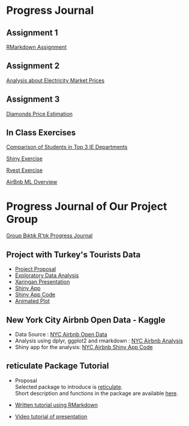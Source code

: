 # Progress Journal

## Assignment 1

[RMarkdown Assignment](rmarkdownhw.html)

## Assignment 2

[Analysis about Electricity Market Prices](assignment2.html)

## Assignment 3

[Diamonds Price Estimation](Assignment3_Report.html)

## In Class Exercises

[Comparison of Students in Top 3 IE Departments](Top3.html)

[Shiny Exercise](Shiny.html)

[Rvest Exercise](rvest.R)

[AirBnb ML Overview](AirBnb.html)


# Progress Journal of Our Project Group
[Group Bıktık R'tık Progress Journal](https://pjournal.github.io/boun01g-biktik-r-tik/)

## Project with Turkey's Tourists Data
- [Project Proposal ](https://pjournal.github.io/boun01g-biktik-r-tik/Project-Proposal.html)
- [Exploratory Data Analysis](https://pjournal.github.io/boun01g-biktik-r-tik/analysis/GroupProject_Report_FinalVersion.html)
- [Xaringan Presentation](https://pjournal.github.io/boun01g-biktik-r-tik/Presentation/Presentation.html)
- [Shiny App](https://irmakdai.shinyapps.io/project-shiny/)
- [Shiny App Code](https://pjournal.github.io/boun01g-biktik-r-tik/shiny.html)
- [Animated Plot](https://raw.githubusercontent.com/pjournal/boun01g-biktik-r-tik/gh-pages/animated_plot_visitors/animatedplot.gif)

## New York City Airbnb Open Data - Kaggle
- Data Source : [NYC Airbnb Open Data](https://www.kaggle.com/dgomonov/new-york-city-airbnb-open-data)
- Analysis using dplyr, ggplot2 and rmarkdown : [NYC Airbnb Analysis](https://pjournal.github.io/boun01g-biktik-r-tik/GroupAssignment.html)
- Shiny app for the analysis: [NYC Airbnb Shiny App Code](https://pjournal.github.io/boun01g-biktik-r-tik/ShinyApp.html)

## reticulate Package Tutorial
- Proposal 
<br> Selected package to introduce is [reticulate](https://cran.r-project.org/web/packages/reticulate/index.html).
<br> Short description and functions in the package are available [here](https://www.rdocumentation.org/packages/reticulate/versions/1.16).

- [Written tutorial using RMarkdown](https://pjournal.github.io/boun01g-biktik-r-tik/Reticulate.html)
- [Video tutorial of presentation](https://www.youtube.com/watch?v=KZRfpTQ07i4&feature=youtu.be&ab_channel=T%C3%BCmayK%C4%B1r)

